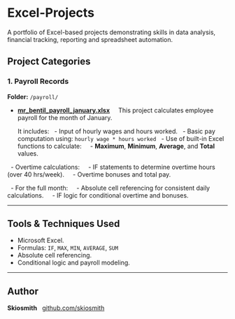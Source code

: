 # Excel-Projects
A portfolio of Excel-based projects demonstrating skills in data analysis, financial tracking, reporting and spreadsheet automation.

## Project Categories

### 1. Payroll Records
**Folder:** `/payroll/`

- **[mr_bentil_payroll_january.xlsx](payroll/mr_bentil_payroll_january.xlsx)**  
  This project calculates employee payroll for the month of January.
  
  It includes:
  - Input of hourly wages and hours worked.
  - Basic pay computation using: `hourly wage * hours worked`
  - Use of built-in Excel functions to calculate:
    - **Maximum**, **Minimum**, **Average**, and **Total** values.
  
  - Overtime calculations:
    - IF statements to determine overtime hours (over 40 hrs/week).
    - Overtime bonuses and total pay.
    
  - For the full month:
    - Absolute cell referencing for consistent daily calculations.
    - IF logic for conditional overtime and bonuses.

---

## Tools & Techniques Used
- Microsoft Excel.
- Formulas: `IF`, `MAX`, `MIN`, `AVERAGE`, `SUM`
- Absolute cell referencing.
- Conditional logic and payroll modeling.

---

## Author
**Skiosmith**  
[github.com/skiosmith](https://github.com/skiosmith)
